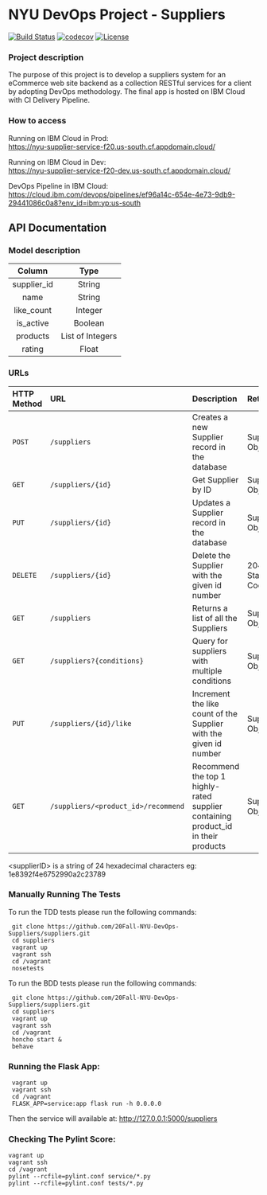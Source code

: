 # NYU DevOps Project - Suppliers
[![Build Status](https://travis-ci.org/20Fall-NYU-DevOps-Suppliers/suppliers.svg?branch=master)](https://travis-ci.org/20Fall-NYU-DevOps-Suppliers/suppliers)
[![codecov](https://codecov.io/gh/20Fall-NYU-DevOps-Suppliers/suppliers/branch/master/graph/badge.svg)](https://codecov.io/gh/20Fall-NYU-DevOps-Suppliers/suppliers)
[![License](https://img.shields.io/badge/License-Apache%202.0-blue.svg)](https://opensource.org/licenses/Apache-2.0)

###  Project description
The purpose of this project is to develop a suppliers system for an eCommerce web site backend as a collection RESTful services for a client by adopting DevOps methodology. The final app is hosted on IBM Cloud with CI Delivery Pipeline.

### How to access
Running on IBM Cloud in Prod:  
https://nyu-supplier-service-f20.us-south.cf.appdomain.cloud/

Running on IBM Cloud in Dev:  
https://nyu-supplier-service-f20-dev.us-south.cf.appdomain.cloud/

DevOps Pipeline in IBM Cloud:   
https://cloud.ibm.com/devops/pipelines/ef96a14c-654e-4e73-9db9-29441086c0a8?env_id=ibm:yp:us-south

## API Documentation

### Model description

|  Column  |  Type  |
| :----------: | :---------: |
| supplier_id | String |
| name | String |
| like_count | Integer |
| is_active | Boolean |
| products | List of Integers |
| rating | Float | 

### URLs
| HTTP Method | URL | Description | Return
| :--- | :--- | :--- | :--- |
| `POST` | `/suppliers` | Creates a new Supplier record in the database | Supplier Object
| `GET` | `/suppliers/{id}` | Get Supplier by ID | Supplier Object
| `PUT` | `/suppliers/{id}` | Updates a Supplier record in the database | Supplier Object
| `DELETE` | `/suppliers/{id}` | Delete the Supplier with the given id number | 204 Status Code 
| `GET` | `/suppliers` | Returns a list of all the Suppliers | Supplier Object
| `GET` | `/suppliers?{conditions}` | Query for suppliers with multiple conditions | Supplier Object
| `PUT` | `/suppliers/{id}/like` | Increment the like count of the Supplier with the given id number | Supplier Object
| `GET` | `/suppliers/<product_id>/recommend` | Recommend the top 1 highly-rated supplier containing product_id in their products | Supplier Object

\<supplierID\> is a string of 24 hexadecimal characters eg: 1e8392f4e6752990a2c23789

### Manually Running The Tests
To run the TDD tests please run the following commands:
```
 git clone https://github.com/20Fall-NYU-DevOps-Suppliers/suppliers.git
 cd suppliers
 vagrant up
 vagrant ssh
 cd /vagrant
 nosetests
```
To run the BDD tests please run the following commands:
```
 git clone https://github.com/20Fall-NYU-DevOps-Suppliers/suppliers.git
 cd suppliers
 vagrant up
 vagrant ssh
 cd /vagrant
 honcho start &
 behave
```

### Running the Flask App:
```
 vagrant up
 vagrant ssh
 cd /vagrant
 FLASK_APP=service:app flask run -h 0.0.0.0
```

Then the service will available at: http://127.0.0.1:5000/suppliers

### Checking The Pylint Score:
```
vagrant up
vagrant ssh
cd /vagrant
pylint --rcfile=pylint.conf service/*.py
pylint --rcfile=pylint.conf tests/*.py
